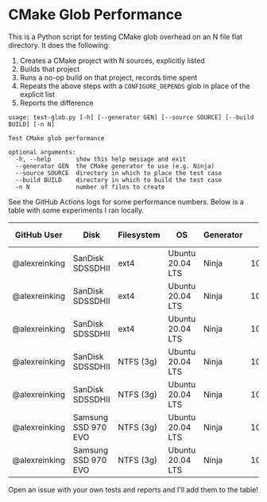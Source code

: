 # CMake Glob Performance

This is a Python script for testing CMake glob overhead on an N
file flat directory. It does the following:

1. Creates a CMake project with N sources, explicitly listed
2. Builds that project
3. Runs a no-op build on that project, records time spent
4. Repeats the above steps with a `CONFIGURE_DEPENDS` glob in
   place of the explicit list
5. Reports the difference

```shell
usage: test-glob.py [-h] [--generator GEN] [--source SOURCE] [--build BUILD] [-n N]

Test CMake glob performance

optional arguments:
  -h, --help       show this help message and exit
  --generator GEN  the CMake generator to use (e.g. Ninja)
  --source SOURCE  directory in which to place the test case
  --build BUILD    directory in which to build the test case
  -n N             number of files to create
```

See the GitHub Actions logs for some performance numbers. Below is a table
with some experiments I ran locally.

| GitHub User   | Disk                | Filesystem | OS               | Generator | N      | Time (s) |
| ------------- | ------------------- | ---------- | ---------------- | --------- | ------ | -------- |
| @alexreinking | SanDisk SDSSDHII    | ext4       | Ubuntu 20.04 LTS | Ninja     | 1000   | 0.0162   |
| @alexreinking | SanDisk SDSSDHII    | ext4       | Ubuntu 20.04 LTS | Ninja     | 10000  | 0.0594   |
| @alexreinking | SanDisk SDSSDHII    | ext4       | Ubuntu 20.04 LTS | Ninja     | 100000 | 0.4383   |
| @alexreinking | SanDisk SDSSDHII    | NTFS (3g)  | Ubuntu 20.04 LTS | Ninja     | 1000   | 0.1170   |
| @alexreinking | SanDisk SDSSDHII    | NTFS (3g)  | Ubuntu 20.04 LTS | Ninja     | 10000  | 1.1119   |
| @alexreinking | Samsung SSD 970 EVO | NTFS (3g)  | Ubuntu 20.04 LTS | Ninja     | 1000   | 0.1146   |
| @alexreinking | Samsung SSD 970 EVO | NTFS (3g)  | Ubuntu 20.04 LTS | Ninja     | 10000  | 1.4825   |


Open an issue with your own tests and reports and I'll add them to the table!

